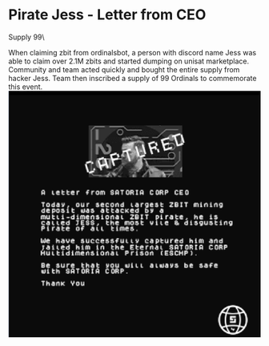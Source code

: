 # Pirate Jess - Letter from CEO

Supply 99\


When claiming zbit from ordinalsbot, a person with discord name Jess was able to claim over 2.1M zbits and started dumping on unisat marketplace. Community and team acted quickly and bought the entire supply from hacker Jess. Team then inscribed a supply of 99 Ordinals to commemorate this event.\
![](<../.gitbook/assets/image (18).png>)
